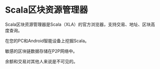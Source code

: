 # 

# Scala区块资源管理器


Scala区块资源管理器是Scala（XLA）的官方浏览器，支持交易、地址、区块高度查询。

在您的PC和Android智能设备上挖掘Scala。

敏感的区块链数据存储在P2P网络中。

余额和交易对其他人来说是不可见的。

